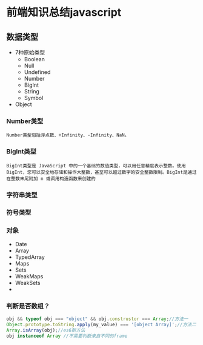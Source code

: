 # 前端知识总结javascript

## 数据类型
+ 7种原始类型
    + Boolean
    + Null
    + Undefined
    + Number
    + BigInt
    + String
    + Symbol
+ Object

### Number类型
    Number类型包括浮点数、+Infinity、-Infinity、NaN。

### BigInt类型
    BigInt类型是 JavaScript 中的一个基础的数值类型，可以用任意精度表示整数。使用 BigInt，您可以安全地存储和操作大整数，甚至可以超过数字的安全整数限制。BigInt是通过在整数末尾附加 n 或调用构造函数来创建的

### 字符串类型

### 符号类型

### 对象
+ Date
+ Array
+ TypedArray
+ Maps
+ Sets
+ WeakMaps
+ WeakSets
+ 

### 判断是否数组？
```javascript
obj && typeof obj === "object" && obj.construstor === Array;//方法一
Object.prototype.toString.apply(my_value) === '[object Array]';//方法二
Array.isArray(obj);//es6新方法
obj instanceof Array //不需要判断来自不同的frame
```

